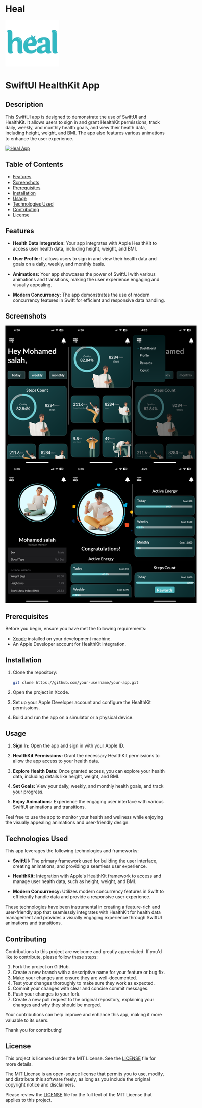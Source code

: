# Heal
![App Logo](Media/HealLogo.png)
# SwiftUI HealthKit App

## Description
This SwiftUI app is designed to demonstrate the use of SwiftUI and HealthKit. It allows users to sign in and grant HealthKit permissions, track daily, weekly, and monthly health goals, and view their health data, including height, weight, and BMI. The app also features various animations to enhance the user experience.

[![Heal App](https://drive.google.com/file/d/15THE_FyLDOUkauPdxViRBjuOGkbDeR9L/view?usp=drive_link)](https://drive.google.com/file/d/1sO_ELsO_7OqgXVO1ip_mU6BniJ3giIEY/view?usp=drive_link)

## Table of Contents

- [Features](#features)
- [Screenshots](#screenshots)
- [Prerequisites](#prerequisites)
- [Installation](#installation)
- [Usage](#usage)
- [Technologies Used](#technologies-used)
- [Contributing](#contributing)
- [License](#license)

## Features

- **Health Data Integration:** Your app integrates with Apple HealthKit to access user health data, including height, weight, and BMI.

- **User Profile:** It allows users to sign in and view their health data and goals on a daily, weekly, and monthly basis.

- **Animations:** Your app showcases the power of SwiftUI with various animations and transitions, making the user experience engaging and visually appealing.

- **Modern Concurrency:** The app demonstrates the use of modern concurrency features in Swift for efficient and responsive data handling.

## Screenshots

<div style="display: flex;">
<img src="Media/1.PNG" alt="Screenshot 1" width="200">
<img src="Media/2.PNG" alt="Screenshot 2" width="200">
<img src="Media/3.PNG" alt="Screenshot 2" width="200">
</div>
<div style="display: flex;">
<img src="Media/4.PNG" alt="Screenshot 1" width="200">
<img src="Media/5.PNG" alt="Screenshot 2" width="200">
<img src="Media/6.PNG" alt="Screenshot 2" width="200">
</div>

## Prerequisites

Before you begin, ensure you have met the following requirements:

- [Xcode](https://developer.apple.com/xcode/) installed on your development machine.
- An Apple Developer account for HealthKit integration.

## Installation

1. Clone the repository:

   ```bash
   git clone https://github.com/your-username/your-app.git
2. Open the project in Xcode.

3. Set up your Apple Developer account and configure the HealthKit permissions.

4. Build and run the app on a simulator or a physical device.

## Usage

1. **Sign In:** Open the app and sign in with your Apple ID.

2. **HealthKit Permissions:** Grant the necessary HealthKit permissions to allow the app access to your health data.

3. **Explore Health Data:** Once granted access, you can explore your health data, including details like height, weight, and BMI.

4. **Set Goals:** View your daily, weekly, and monthly health goals, and track your progress.

5. **Enjoy Animations:** Experience the engaging user interface with various SwiftUI animations and transitions.

Feel free to use the app to monitor your health and wellness while enjoying the visually appealing animations and user-friendly design.




## Technologies Used

This app leverages the following technologies and frameworks:

- **SwiftUI:** The primary framework used for building the user interface, creating animations, and providing a seamless user experience.

- **HealthKit:** Integration with Apple's HealthKit framework to access and manage user health data, such as height, weight, and BMI.

- **Modern Concurrency:** Utilizes modern concurrency features in Swift to efficiently handle data and provide a responsive user experience.

These technologies have been instrumental in creating a feature-rich and user-friendly app that seamlessly integrates with HealthKit for health data management and provides a visually engaging experience through SwiftUI animations and transitions.


## Contributing

Contributions to this project are welcome and greatly appreciated. If you'd like to contribute, please follow these steps:

1. Fork the project on GitHub.
2. Create a new branch with a descriptive name for your feature or bug fix.
3. Make your changes and ensure they are well-documented.
4. Test your changes thoroughly to make sure they work as expected.
5. Commit your changes with clear and concise commit messages.
6. Push your changes to your fork.
7. Create a new pull request to the original repository, explaining your changes and why they should be merged.

Your contributions can help improve and enhance this app, making it more valuable to its users.

Thank you for contributing!

## License

This project is licensed under the MIT License. See the [LICENSE](LICENSE) file for more details.

The MIT License is an open-source license that permits you to use, modify, and distribute this software freely, as long as you include the original copyright notice and disclaimers.

Please review the [LICENSE](LICENSE) file for the full text of the MIT License that applies to this project.

